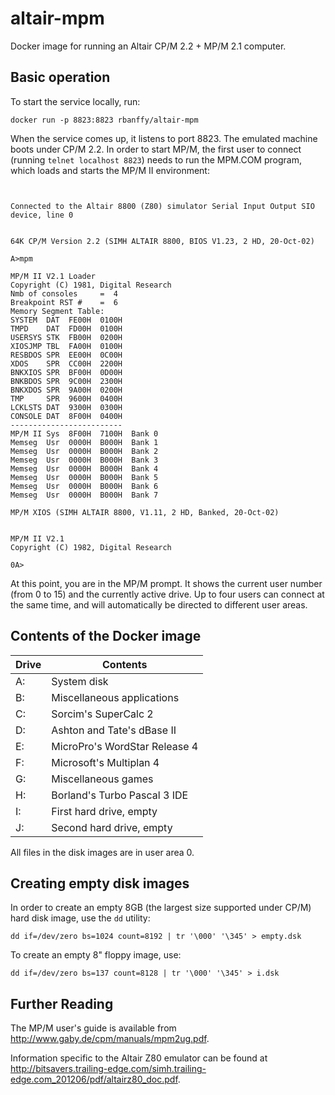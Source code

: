 # altair-mpm

Docker image for running an Altair CP/M 2.2 + MP/M 2.1 computer.

## Basic operation

To start the service locally, run:

```shell
docker run -p 8823:8823 rbanffy/altair-mpm
```

When the service comes up, it listens to port 8823. The emulated machine boots under CP/M 2.2. In order to start MP/M, the first user to connect (running `telnet localhost 8823`) needs to run the MPM.COM program, which loads and starts the MP/M II environment:

```plain


Connected to the Altair 8800 (Z80) simulator Serial Input Output SIO device, line 0


64K CP/M Version 2.2 (SIMH ALTAIR 8800, BIOS V1.23, 2 HD, 20-Oct-02)

A>mpm

MP/M II V2.1 Loader
Copyright (C) 1981, Digital Research
Nmb of consoles     =  4
Breakpoint RST #    =  6
Memory Segment Table:
SYSTEM  DAT  FE00H  0100H
TMPD    DAT  FD00H  0100H
USERSYS STK  FB00H  0200H
XIOSJMP TBL  FA00H  0100H
RESBDOS SPR  EE00H  0C00H
XDOS    SPR  CC00H  2200H
BNKXIOS SPR  BF00H  0D00H
BNKBDOS SPR  9C00H  2300H
BNKXDOS SPR  9A00H  0200H
TMP     SPR  9600H  0400H
LCKLSTS DAT  9300H  0300H
CONSOLE DAT  8F00H  0400H
-------------------------
MP/M II Sys  8F00H  7100H  Bank 0
Memseg  Usr  0000H  B000H  Bank 1
Memseg  Usr  0000H  B000H  Bank 2
Memseg  Usr  0000H  B000H  Bank 3
Memseg  Usr  0000H  B000H  Bank 4
Memseg  Usr  0000H  B000H  Bank 5
Memseg  Usr  0000H  B000H  Bank 6
Memseg  Usr  0000H  B000H  Bank 7

MP/M XIOS (SIMH ALTAIR 8800, V1.11, 2 HD, Banked, 20-Oct-02)


MP/M II V2.1
Copyright (C) 1982, Digital Research

0A>
```

At this point, you are in the MP/M prompt. It shows the current user number (from 0 to 15) and the currently active drive. Up to four users can connect at the same time, and will automatically be directed to different user areas.

## Contents of the Docker image

| Drive | Contents                      |
| ----- | ----------------------------- |
| A:    | System disk                   |
| B:    | Miscellaneous applications    |
| C:    | Sorcim's SuperCalc 2          |
| D:    | Ashton and Tate's dBase II    |
| E:    | MicroPro's WordStar Release 4 |
| F:    | Microsoft's Multiplan 4       |
| G:    | Miscellaneous games           |
| H:    | Borland's Turbo Pascal 3 IDE  |
| I:    | First hard drive, empty       |
| J:    | Second hard drive, empty      |

All files in the disk images are in user area 0.

## Creating empty disk images

In order to create an empty 8GB (the largest size supported under CP/M) hard disk image, use the `dd` utility:

```shell
dd if=/dev/zero bs=1024 count=8192 | tr '\000' '\345' > empty.dsk
```

To create an empty 8" floppy image, use:

```shell
dd if=/dev/zero bs=137 count=8128 | tr '\000' '\345' > i.dsk
```

## Further Reading

The MP/M user's guide is available from <http://www.gaby.de/cpm/manuals/mpm2ug.pdf>.

Information specific to the Altair Z80 emulator can be found at <http://bitsavers.trailing-edge.com/simh.trailing-edge.com_201206/pdf/altairz80_doc.pdf>.
